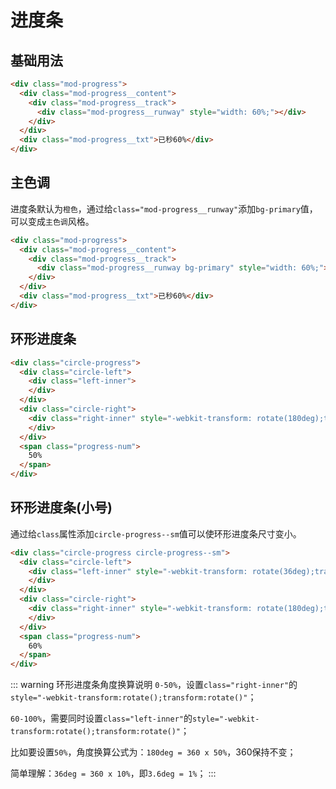 # 进度条

## 基础用法

```html
<div class="mod-progress">
  <div class="mod-progress__content">
    <div class="mod-progress__track">
      <div class="mod-progress__runway" style="width: 60%;"></div>
    </div>
  </div>
  <div class="mod-progress__txt">已秒60%</div>
</div>
```

## 主色调

进度条默认为`橙色`，通过给`class="mod-progress__runway"`添加`bg-primary`值，可以变成`主色调`风格。

```html
<div class="mod-progress">
  <div class="mod-progress__content">
    <div class="mod-progress__track">
      <div class="mod-progress__runway bg-primary" style="width: 60%;"></div>
    </div>
  </div>
  <div class="mod-progress__txt">已秒60%</div>
</div>
```

## 环形进度条

```html
<div class="circle-progress">
  <div class="circle-left">
    <div class="left-inner">
    </div>
  </div>
  <div class="circle-right">
    <div class="right-inner" style="-webkit-transform: rotate(180deg);transform: rotate(180deg);">
    </div>
  </div>
  <span class="progress-num">
    50%
  </span>
</div>
```

## 环形进度条(小号)

通过给`class`属性添加`circle-progress--sm`值可以使环形进度条尺寸变小。

```html
<div class="circle-progress circle-progress--sm">
  <div class="circle-left">
    <div class="left-inner" style="-webkit-transform: rotate(36deg);transform: rotate(36deg);">
    </div>
  </div>
  <div class="circle-right">
    <div class="right-inner" style="-webkit-transform: rotate(180deg);transform: rotate(180deg);">
    </div>
  </div>
  <span class="progress-num">
    60%
  </span>
</div>
```

::: warning 环形进度条角度换算说明
`0-50%`，设置`class="right-inner"`的`style="-webkit-transform:rotate();transform:rotate()"`；

`60-100%`，需要同时设置`class="left-inner"`的`style="-webkit-transform:rotate();transform:rotate()"`；

比如要设置`50%`，角度换算公式为：`180deg = 360 x 50%`，360保持不变；

简单理解：`36deg = 360 x 10%`，即`3.6deg = 1%`；
:::

<simulator iframeSrc="https://shop.test.hsy884.com/dist/demo/progress.html" />